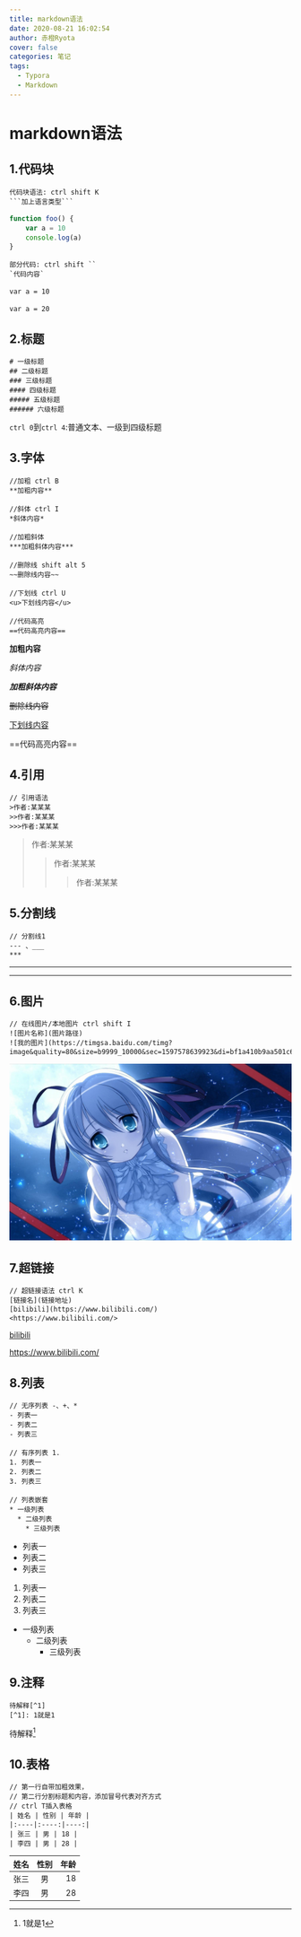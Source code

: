 ```yaml
---
title: markdown语法
date: 2020-08-21 16:02:54 
author: 赤橙Ryota
cover: false
categories: 笔记
tags:
  - Typora
  - Markdown
---
```


# markdown语法

## 1.代码块

```shell
代码块语法: ctrl shift K
​```加上语言类型```
```

```javascript
function foo() {
    var a = 10
    console.log(a)
}
```

```shell
部分代码: ctrl shift ``
`代码内容`
```

``var a = 10``

`var a = 20`



## 2.标题

```shell
# 一级标题
## 二级标题
### 三级标题
#### 四级标题
##### 五级标题
###### 六级标题
```

`ctrl 0`到`ctrl 4`:普通文本、一级到四级标题



## 3.字体

```shell
//加粗 ctrl B
**加粗内容**

//斜体 ctrl I
*斜体内容*

//加粗斜体
***加粗斜体内容***

//删除线 shift alt 5
~~删除线内容~~

//下划线 ctrl U
<u>下划线内容</u>

//代码高亮
==代码高亮内容==
```

**加粗内容**

*斜体内容*

***加粗斜体内容***

~~删除线内容~~

<u>下划线内容</u>

==代码高亮内容==



## 4.引用

```shell
// 引用语法
>作者:某某某
>>作者:某某某
>>>作者:某某某
```

>作者:某某某
>
>>作者:某某某
>>
>>>作者:某某某  



## 5.分割线

```shell
// 分割线1
--- 、___
***
```



---



***



## 6.图片

```shell
// 在线图片/本地图片 ctrl shift I
![图片名称](图片路径)
![我的图片](https://timgsa.baidu.com/timg?image&quality=80&size=b9999_10000&sec=1597578639923&di=bf1a410b9aa501c6db4e869903fe8a1d&imgtype=0&src=http%3A%2F%2Fc.hiphotos.baidu.com%2Fzhidao%2Fpic%2Fitem%2F0824ab18972bd407ff38f2b378899e510eb30984.jpg)
```

![我的图片](MarkDown入门级语法.assets/timg)



## 7.超链接

```shell
// 超链接语法 ctrl K
[链接名](链接地址)
[bilibili](https://www.bilibili.com/)
<https://www.bilibili.com/>
```

[bilibili](https://www.bilibili.com/)

<https://www.bilibili.com/>



## 8.列表

```shell
// 无序列表 -、+、*
- 列表一
- 列表二
- 列表三

// 有序列表 1.
1. 列表一
2. 列表二
3. 列表三

// 列表嵌套
* 一级列表
  * 二级列表
  	* 三级列表
```

- 列表一
- 列表二
- 列表三



1. 列表一
2. 列表二
3. 列表三



* 一级列表
  * 二级列表
    * 三级列表



## 9.注释

```shell
待解释[^1]
[^1]: 1就是1
```

待解释[^1]

[^1]: 1就是1



## 10.表格

```shell
// 第一行自带加粗效果，
// 第二行分割标题和内容，添加冒号代表对齐方式
// ctrl T插入表格
| 姓名 | 性别 | 年龄 |
|:----|:----:|----:|
| 张三 | 男 | 18 |
| 李四 | 男 | 28 |
```

| 姓名 | 性别 | 年龄 |
| :--- | :--: | ---: |
| 张三 |  男  |   18 |
| 李四 |  男  |   28 |